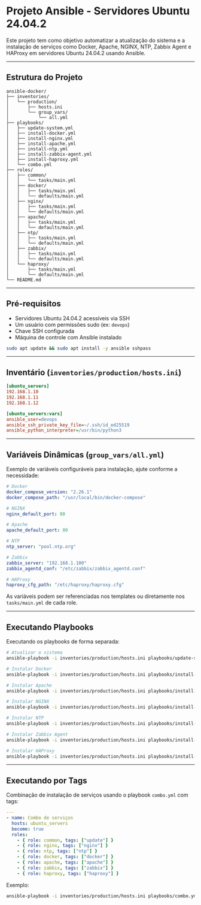 
# Projeto Ansible - Servidores Ubuntu 24.04.2

Este projeto tem como objetivo automatizar a atualização do sistema e a instalação de serviços como Docker, Apache, NGINX, NTP, Zabbix Agent e HAProxy em servidores Ubuntu 24.04.2 usando Ansible.

---

## Estrutura do Projeto

```
ansible-docker/
├── inventories/
│   └── production/
│       ├── hosts.ini
│       └── group_vars/
│           └── all.yml
├── playbooks/
│   ├── update-system.yml
│   ├── install-docker.yml
│   ├── install-nginx.yml
│   ├── install-apache.yml
│   ├── install-ntp.yml
│   ├── install-zabbix-agent.yml
│   ├── install-haproxy.yml
│   └── combo.yml
├── roles/
│   ├── common/
│   │   └── tasks/main.yml
│   ├── docker/
│   │   ├── tasks/main.yml
│   │   └── defaults/main.yml
│   ├── nginx/
│   │   ├── tasks/main.yml
│   │   └── defaults/main.yml
│   ├── apache/
│   │   ├── tasks/main.yml
│   │   └── defaults/main.yml
│   ├── ntp/
│   │   ├── tasks/main.yml
│   │   └── defaults/main.yml
│   ├── zabbix/
│   │   ├── tasks/main.yml
│   │   └── defaults/main.yml
│   └── haproxy/
│       ├── tasks/main.yml
│       └── defaults/main.yml
└── README.md
```

---

## Pré-requisitos

- Servidores Ubuntu 24.04.2 acessíveis via SSH
- Um usuário com permissões sudo (ex: `devops`)
- Chave SSH configurada
- Máquina de controle com Ansible instalado

```bash
sudo apt update && sudo apt install -y ansible sshpass
```

---

## Inventário (`inventories/production/hosts.ini`)

```ini
[ubuntu_servers]
192.168.1.10
192.168.1.11
192.168.1.12

[ubuntu_servers:vars]
ansible_user=devops
ansible_ssh_private_key_file=~/.ssh/id_ed25519
ansible_python_interpreter=/usr/bin/python3
```

---

## Variáveis Dinâmicas (`group_vars/all.yml`)

Exemplo de variáveis configuráveis para instalação, ajute conforme a necessidade:

```yaml
# Docker
docker_compose_version: "2.26.1"
docker_compose_path: "/usr/local/bin/docker-compose"

# NGINX
nginx_default_port: 80

# Apache
apache_default_port: 80

# NTP
ntp_server: "pool.ntp.org"

# Zabbix
zabbix_server: "192.168.1.100"
zabbix_agentd_conf: "/etc/zabbix/zabbix_agentd.conf"

# HAProxy
haproxy_cfg_path: "/etc/haproxy/haproxy.cfg"
```

As variáveis podem ser referenciadas nos templates ou diretamente nos `tasks/main.yml` de cada role.

---

## Executando Playbooks

Executando os playbooks de forma separada:

```bash
# Atualizar o sistema
ansible-playbook -i inventories/production/hosts.ini playbooks/update-system.yml

# Instalar Docker
ansible-playbook -i inventories/production/hosts.ini playbooks/install-docker.yml

# Instalar Apache
ansible-playbook -i inventories/production/hosts.ini playbooks/install-apache.yml

# Instalar NGINX
ansible-playbook -i inventories/production/hosts.ini playbooks/install-nginx.yml

# Instalar NTP
ansible-playbook -i inventories/production/hosts.ini playbooks/install-ntp.yml

# Instalar Zabbix Agent
ansible-playbook -i inventories/production/hosts.ini playbooks/install-zabbix-agent.yml

# Instalar HAProxy
ansible-playbook -i inventories/production/hosts.ini playbooks/install-haproxy.yml
```

---

## Executando por Tags

Combinação de instalação de serviços usando o playbook `combo.yml` com tags:

```yaml
---
- name: Combo de serviços
  hosts: ubuntu_servers
  become: true
  roles:
    - { role: common, tags: ["update"] }
    - { role: nginx, tags: ["nginx"] }
    - { role: ntp, tags: ["ntp"] }
    - { role: docker, tags: ["docker"] }
    - { role: apache, tags: ["apache"] }
    - { role: zabbix, tags: ["zabbix"] }
    - { role: haproxy, tags: ["haproxy"] }
```

Exemplo:

```bash
ansible-playbook -i inventories/production/hosts.ini playbooks/combo.yml --tags "update,nginx,ntp"
```
